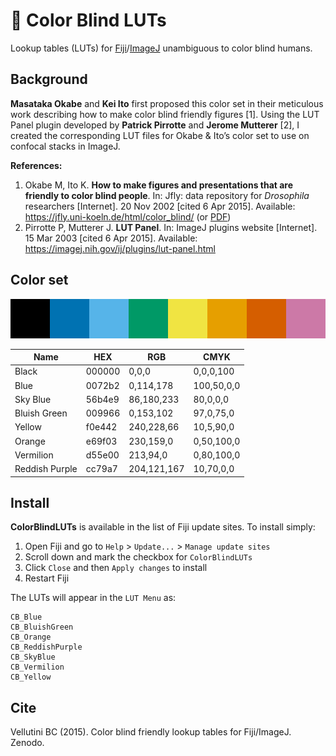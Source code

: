 # :rainbow: Color Blind LUTs

Lookup tables (LUTs) for [Fiji](https://fiji.sc/)/[ImageJ](https://imagej.github.io/) unambiguous to color blind humans.

## Background

**Masataka Okabe** and **Kei Ito** first proposed this color set in their meticulous work describing how to make color blind friendly figures [1].
Using the LUT Panel plugin developed by **Patrick Pirrotte** and **Jerome Mutterer** [2], I created the corresponding LUT files for Okabe & Ito’s color set to use on confocal stacks in ImageJ.

**References:**

1. Okabe M, Ito K. **How to make figures and presentations that are friendly to color blind people**. In: Jfly: data repository for *Drosophila* researchers [Internet]. 20 Nov 2002 [cited 6 Apr 2015]. Available: https://jfly.uni-koeln.de/html/color_blind/ (or [PDF](https://jfly.uni-koeln.de/html/manuals/pdf/color_blind.pdf))
2. Pirrotte P, Mutterer J. **LUT Panel**. In: ImageJ plugins website [Internet]. 15 Mar 2003 [cited 6 Apr 2015]. Available: https://imagej.nih.gov/ij/plugins/lut-panel.html

## Color set

![](ColorBlindLUTs.png)

| Name           | HEX    | RGB         | CMYK       |
| -------------- | ------ | ----------- | ---------- |
| Black          | 000000 | 0,0,0       | 0,0,0,100  |
| Blue           | 0072b2 | 0,114,178   | 100,50,0,0 |
| Sky Blue       | 56b4e9 | 86,180,233  | 80,0,0,0   |
| Bluish Green   | 009966 | 0,153,102   | 97,0,75,0  |
| Yellow         | f0e442 | 240,228,66  | 10,5,90,0  |
| Orange         | e69f03 | 230,159,0   | 0,50,100,0 |
| Vermilion      | d55e00 | 213,94,0    | 0,80,100,0 |
| Reddish Purple | cc79a7 | 204,121,167 | 10,70,0,0  |

## Install

**ColorBlindLUTs** is available in the list of Fiji update sites. To install simply:

1. Open Fiji and go to `Help` > `Update...` > `Manage update sites`
2. Scroll down and mark the checkbox for `ColorBlindLUTs`
3. Click `Close` and then `Apply changes` to install
4. Restart Fiji

The LUTs will appear in the `LUT Menu` as:

```
CB_Blue
CB_BluishGreen
CB_Orange
CB_ReddishPurple
CB_SkyBlue
CB_Vermilion
CB_Yellow
```

## Cite

Vellutini BC (2015). Color blind friendly lookup tables for Fiji/ImageJ. Zenodo.

